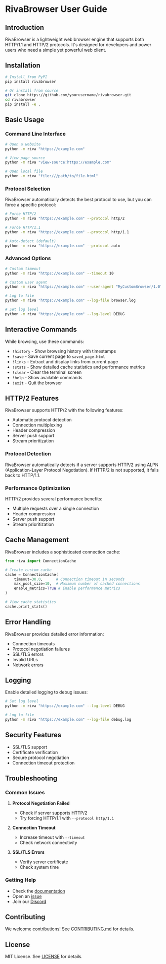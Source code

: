 # RivaBrowser User Guide

## Introduction

RivaBrowser is a lightweight web browser engine that supports both HTTP/1.1 and HTTP/2 protocols. 
It's designed for developers and power users who need a simple yet powerful web client.

## Installation

```bash
# Install from PyPI
pip install rivabrowser

# Or install from source
git clone https://github.com/yourusername/rivabrowser.git
cd rivabrowser
pip install -e .
```

## Basic Usage

### Command Line Interface

```bash
# Open a website
python -m riva "https://example.com"

# View page source
python -m riva "view-source:https://example.com"

# Open local file
python -m riva "file:///path/to/file.html"
```

### Protocol Selection

RivaBrowser automatically detects the best protocol to use, but you can force a specific protocol:

```bash
# Force HTTP/2
python -m riva "https://example.com" --protocol http/2

# Force HTTP/1.1
python -m riva "https://example.com" --protocol http/1.1

# Auto-detect (default)
python -m riva "https://example.com" --protocol auto
```

### Advanced Options

```bash
# Custom timeout
python -m riva "https://example.com" --timeout 10

# Custom user agent
python -m riva "https://example.com" --user-agent "MyCustomBrowser/1.0"

# Log to file
python -m riva "https://example.com" --log-file browser.log

# Set log level
python -m riva "https://example.com" --log-level DEBUG
```

## Interactive Commands

While browsing, use these commands:

- `!history` - Show browsing history with timestamps
- `!save` - Save current page to `saved_page.html`
- `!links` - Extract and display links from current page
- `!stats` - Show detailed cache statistics and performance metrics
- `!clear` - Clear the terminal screen
- `!help` - Show available commands
- `!exit` - Quit the browser

## HTTP/2 Features

RivaBrowser supports HTTP/2 with the following features:

- Automatic protocol detection
- Connection multiplexing
- Header compression
- Server push support
- Stream prioritization

### Protocol Detection

RivaBrowser automatically detects if a server supports HTTP/2 using ALPN (Application-Layer Protocol Negotiation).
If HTTP/2 is not supported, it falls back to HTTP/1.1.

### Performance Optimization

HTTP/2 provides several performance benefits:

- Multiple requests over a single connection
- Header compression
- Server push support
- Stream prioritization

## Cache Management

RivaBrowser includes a sophisticated connection cache:

```python
from riva import ConnectionCache

# Create custom cache
cache = ConnectionCache(
    timeout=30.0,      # Connection timeout in seconds
    max_pool_size=10,  # Maximum number of cached connections
    enable_metrics=True # Enable performance metrics
)

# View cache statistics
cache.print_stats()
```

## Error Handling

RivaBrowser provides detailed error information:

- Connection timeouts
- Protocol negotiation failures
- SSL/TLS errors
- Invalid URLs
- Network errors

## Logging

Enable detailed logging to debug issues:

```bash
# Set log level
python -m riva "https://example.com" --log-level DEBUG

# Log to file
python -m riva "https://example.com" --log-file debug.log
```

## Security Features

- SSL/TLS support
- Certificate verification
- Secure protocol negotiation
- Connection timeout protection

## Troubleshooting

### Common Issues

1. **Protocol Negotiation Failed**
   - Check if server supports HTTP/2
   - Try forcing HTTP/1.1 with `--protocol http/1.1`

2. **Connection Timeout**
   - Increase timeout with `--timeout`
   - Check network connectivity

3. **SSL/TLS Errors**
   - Verify server certificate
   - Check system time

### Getting Help

- Check the [documentation](https://github.com/yourusername/rivabrowser/wiki)
- Open an [issue](https://github.com/yourusername/rivabrowser/issues)
- Join our [Discord](https://discord.gg/your-server)

## Contributing

We welcome contributions! See [CONTRIBUTING.md](CONTRIBUTING.md) for details.

## License

MIT License. See [LICENSE](LICENSE) for details.
